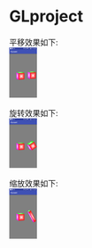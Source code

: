 # GLproject

平移效果如下:
<br/>
<img src="screen/translate.png" width="10%" height="10%" /><br/>

旋转效果如下:
<br/>
<img src="screen/rotate.png" width="10%" height="10%" /><br/>

缩放效果如下:
<br/>
<img src="screen/scale.png" width="10%" height="10%" /><br/>